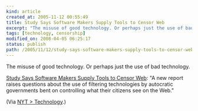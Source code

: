 ```yaml
---
kind: article
created_at: 2005-11-12 00:55:49
title: Study Says Software Makers Supply Tools to Censor Web
excerpt: "The misuse of good technology. Or perhaps just the use of bad technology. "
tags: [technology, censorship]
modified_on: 2008-04-05 06:25:17
status: publish 
path: /2005/11/12/study-says-software-makers-supply-tools-to-censor-web
---
```


The misuse of good technology. Or perhaps just the use of bad technology. 

<p><a href="http://www.nytimes.com/2005/10/12/technology/12filter.html?ex=1286769600&en=6b1300f1692ebe73&ei=5088&partner=rssnyt&emc=rss">Study Says Software Makers Supply Tools to Censor Web</a>: "A new report raises questions about the use of filtering technologies by autocratic governments bent on controlling what their citizens see on the Web."</p><p>(Via <a href="http://www.nytimes.com/pages/technology/index.html?partner=rssnyt">NYT > Technology</a>.)</p>